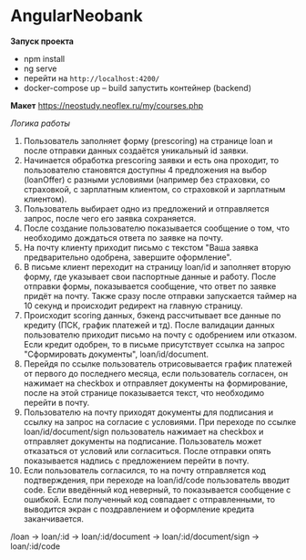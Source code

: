 # AngularNeobank

**Запуск проекта** 
- npm install
- ng serve
- перейти на `http://localhost:4200/`
- docker-compose up – build запустить контейнер (backend)

**Макет**
https://neostudy.neoflex.ru/my/courses.php

*Логика работы*
1. Пользователь заполняет форму (prescoring) на странице loan и после отправки данных создаётся уникальный id заявки.
2. Начинается обработка prescoring заявки и есть она проходит, то пользователю становятся доступны 4 предложения на выбор (loanOffer) с разными условиями (например без страховки, со страховкой, с зарплатным клиентом, со страховкой и зарплатным клиентом).
3. Пользователь выбирает одно из предложений и отправляется запрос, после чего его заявка сохраняется.
4. После создание пользователю показывается сообщение о том, что необходимо дождаться ответа по заявке на почту.
5. На почту клиенту приходит письмо с текстом "Ваша заявка предварительно одобрена, завершите оформление".
6. В письме клиент переходит на страницу loan/id и заполняет вторую форму, где указывает свои паспортные данные и работу. После отправки формы, показывается сообщение, что ответ по заявке придёт на почту. Также сразу после отправки запускается таймер на 10 секунд и  происходит редирект на главную страницу.
7. Происходит scoring данных, бэкенд рассчитывает все данные по кредиту (ПСК, график платежей и тд). После валидации данных пользователю приходит письмо на почту с одобрением или отказом. Если кредит одобрен, то в письме присутствует ссылка на запрос "Сформировать документы", loan/id/document.
8. Перейдя по ссылке пользователь отрисовывается график платежей от первого до последнего месяца, если пользователь согласен, он нажимает на checkbox и отправляет документы на формирование, после на этой странице показывается текст, что необходимо перейти в почту.
9. Пользователю на почту приходят документы для подписания и ссылку на запрос на согласие с условиями. При переходе по ссылке loan/id/document/sign пользователь нажимает на checkbox и отправляет документы на подписание. Пользователь может отказаться от условий или согласиться. После отправки опять показывается надпись с предложением перейти в почту.
10. Если пользователь согласился, то на почту отправляется код подтверждения, при переходе на loan/id/code пользователь вводит code. Если введённый код неверный, то показывается сообщение с ошибкой. Если полученный код совпадает с отправленными, то выводится экран с поздравлением и оформление кредита заканчивается.

/loan -> loan/:id -> loan/:id/document -> loan/:id/document/sign -> loan/:id/code
